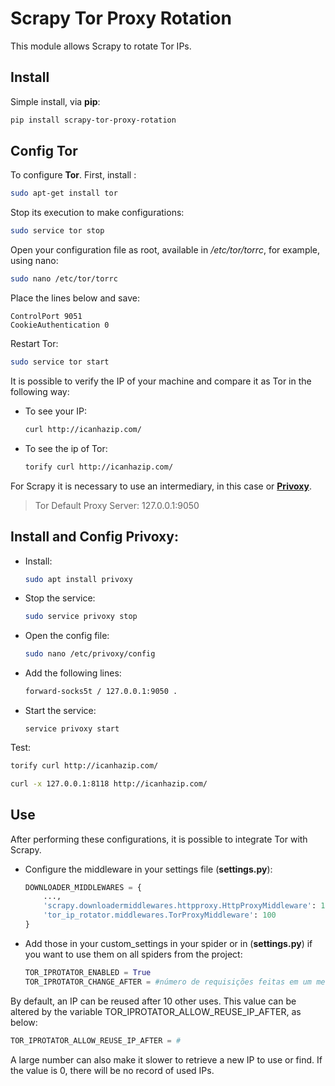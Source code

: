 # Scrapy Tor Proxy Rotation
This module allows Scrapy to rotate Tor IPs.

## Install

Simple install, via **pip**:
```bash
pip install scrapy-tor-proxy-rotation
```

## Config Tor
To configure **Tor**. First, install :

```bash
sudo apt-get install tor
```

Stop its execution to make configurations:

```bash
sudo service tor stop
```

Open your configuration file as root, available in */etc/tor/torrc*, for example, using nano:

```bash
sudo nano /etc/tor/torrc
```
Place the lines below and save:

```
ControlPort 9051
CookieAuthentication 0
```

Restart Tor:

```bash
sudo service tor start
```


It is possible to verify the IP of your machine and compare it as Tor in the following way:
- To see your IP:
    ```bash
    curl http://icanhazip.com/
    ```
- To see the ip of Tor:
    ```bash
    torify curl http://icanhazip.com/   
    ```

For Scrapy it is necessary to use an intermediary, in this case or **[Privoxy](https://www.privoxy.org/)**. 

> Tor Default Proxy Server: 127.0.0.1:9050

## Install and Config **Privoxy**:
- Install: 
    ```bash
    sudo apt install privoxy
    ```
- Stop the service:
    ```bash
    sudo service privoxy stop
    ```
- Open the config file:
    ```bash
    sudo nano /etc/privoxy/config
    ```
- Add the following lines:
    ```bash
    forward-socks5t / 127.0.0.1:9050 .
    ``` 
- Start the service: 
    ```
    service privoxy start
    ```

Test: 
```bash
torify curl http://icanhazip.com/
```
```bash
curl -x 127.0.0.1:8118 http://icanhazip.com/
```

## Use

After performing these configurations, it is possible to integrate Tor with Scrapy.
- Configure the middleware in your settings file (**settings.py**):
    ```python
    DOWNLOADER_MIDDLEWARES = {
        ...,
        'scrapy.downloadermiddlewares.httpproxy.HttpProxyMiddleware': 110,
        'tor_ip_rotator.middlewares.TorProxyMiddleware': 100
    }
    ```
    
- Add those in your custom_settings in your spider or in (**settings.py**) if you want to use them on all spiders from the project:  
    ```python
    TOR_IPROTATOR_ENABLED = True
    TOR_IPROTATOR_CHANGE_AFTER = #número de requisições feitas em um mesmo endereço IP
    ```
By default, an IP can be reused after 10 other uses. This value can be altered by the variable TOR_IPROTATOR_ALLOW_REUSE_IP_AFTER, as below:

```python
TOR_IPROTATOR_ALLOW_REUSE_IP_AFTER = #
```

A large number can also make it slower to retrieve a new IP to use or find. If the value is 0, there will be no record of used IPs.
